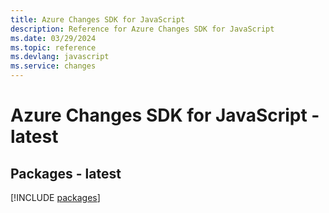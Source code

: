 ```yaml
---
title: Azure Changes SDK for JavaScript
description: Reference for Azure Changes SDK for JavaScript
ms.date: 03/29/2024
ms.topic: reference
ms.devlang: javascript
ms.service: changes
---
```

# Azure Changes SDK for JavaScript - latest
## Packages - latest
[!INCLUDE [packages](changes-index.md)]